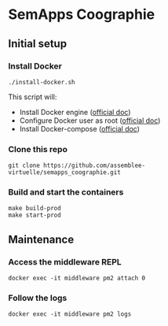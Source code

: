 # SemApps Coographie

## Initial setup

### Install Docker

```
./install-docker.sh
```

This script will:

- Install Docker engine ([official doc](https://docs.docker.com/engine/install/))
- Configure Docker user as root ([official doc](https://docs.docker.com/engine/install/linux-postinstall/#manage-docker-as-a-non-root-user))
- Install Docker-compose ([official doc](https://docs.docker.com/compose/install/))

### Clone this repo

```
git clone https://github.com/assemblee-virtuelle/semapps_coographie.git
```

### Build and start the containers

```
make build-prod
make start-prod
```

## Maintenance

### Access the middleware REPL

```
docker exec -it middleware pm2 attach 0
```

### Follow the logs

```
docker exec -it middleware pm2 logs
```
